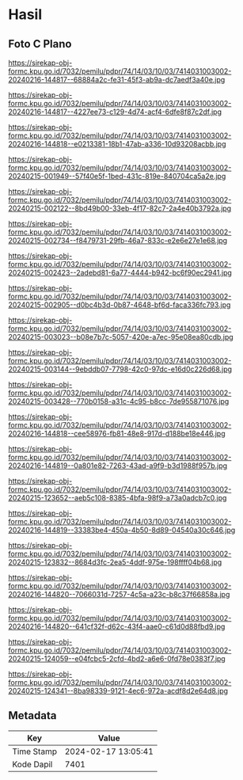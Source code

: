# Hasil

## Foto C Plano

https://sirekap-obj-formc.kpu.go.id/7032/pemilu/pdpr/74/14/03/10/03/7414031003002-20240216-144817--68884a2c-fe31-45f3-ab9a-dc7aedf3a40e.jpg

https://sirekap-obj-formc.kpu.go.id/7032/pemilu/pdpr/74/14/03/10/03/7414031003002-20240216-144817--4227ee73-c129-4d74-acf4-6dfe8f87c2df.jpg

https://sirekap-obj-formc.kpu.go.id/7032/pemilu/pdpr/74/14/03/10/03/7414031003002-20240216-144818--e0213381-18b1-47ab-a336-10d93208acbb.jpg

https://sirekap-obj-formc.kpu.go.id/7032/pemilu/pdpr/74/14/03/10/03/7414031003002-20240215-001949--57f40e5f-1bed-431c-819e-840704ca5a2e.jpg

https://sirekap-obj-formc.kpu.go.id/7032/pemilu/pdpr/74/14/03/10/03/7414031003002-20240215-002122--8bd49b00-33eb-4f17-82c7-2a4e40b3792a.jpg

https://sirekap-obj-formc.kpu.go.id/7032/pemilu/pdpr/74/14/03/10/03/7414031003002-20240215-002734--f8479731-29fb-46a7-833c-e2e6e27e1e68.jpg

https://sirekap-obj-formc.kpu.go.id/7032/pemilu/pdpr/74/14/03/10/03/7414031003002-20240215-002423--2adebd81-6a77-4444-b942-bc6f90ec2941.jpg

https://sirekap-obj-formc.kpu.go.id/7032/pemilu/pdpr/74/14/03/10/03/7414031003002-20240215-002905--d0bc4b3d-0b87-4648-bf6d-faca336fc793.jpg

https://sirekap-obj-formc.kpu.go.id/7032/pemilu/pdpr/74/14/03/10/03/7414031003002-20240215-003023--b08e7b7c-5057-420e-a7ec-95e08ea80cdb.jpg

https://sirekap-obj-formc.kpu.go.id/7032/pemilu/pdpr/74/14/03/10/03/7414031003002-20240215-003144--9ebddb07-7798-42c0-97dc-e16d0c226d68.jpg

https://sirekap-obj-formc.kpu.go.id/7032/pemilu/pdpr/74/14/03/10/03/7414031003002-20240215-003428--770b0158-a31c-4c95-b8cc-7de955871076.jpg

https://sirekap-obj-formc.kpu.go.id/7032/pemilu/pdpr/74/14/03/10/03/7414031003002-20240216-144818--cee58976-fb81-48e8-917d-d188be18e446.jpg

https://sirekap-obj-formc.kpu.go.id/7032/pemilu/pdpr/74/14/03/10/03/7414031003002-20240216-144819--0a801e82-7263-43ad-a9f9-b3d1988f957b.jpg

https://sirekap-obj-formc.kpu.go.id/7032/pemilu/pdpr/74/14/03/10/03/7414031003002-20240215-123652--aeb5c108-8385-4bfa-98f9-a73a0adcb7c0.jpg

https://sirekap-obj-formc.kpu.go.id/7032/pemilu/pdpr/74/14/03/10/03/7414031003002-20240216-144819--33383be4-450a-4b50-8d89-04540a30c646.jpg

https://sirekap-obj-formc.kpu.go.id/7032/pemilu/pdpr/74/14/03/10/03/7414031003002-20240215-123832--8684d3fc-2ea5-4ddf-975e-198ffff04b68.jpg

https://sirekap-obj-formc.kpu.go.id/7032/pemilu/pdpr/74/14/03/10/03/7414031003002-20240216-144820--7066031d-7257-4c5a-a23c-b8c37f66858a.jpg

https://sirekap-obj-formc.kpu.go.id/7032/pemilu/pdpr/74/14/03/10/03/7414031003002-20240216-144820--641cf32f-d62c-43f4-aae0-c61d0d88fbd9.jpg

https://sirekap-obj-formc.kpu.go.id/7032/pemilu/pdpr/74/14/03/10/03/7414031003002-20240215-124059--e04fcbc5-2cfd-4bd2-a6e6-0fd78e0383f7.jpg

https://sirekap-obj-formc.kpu.go.id/7032/pemilu/pdpr/74/14/03/10/03/7414031003002-20240215-124341--8ba98339-9121-4ec6-972a-acdf8d2e64d8.jpg


## Metadata

| Key        | Value               |
| ---------- | ------------------- |
| Time Stamp | 2024-02-17 13:05:41 |
| Kode Dapil | 7401                |



